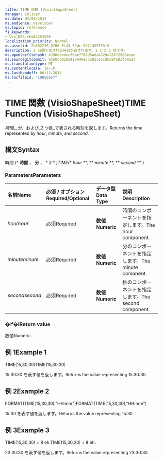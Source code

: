 ```yaml
---
title: TIME 関数 (VisioShapeSheet)
manager: soliver
ms.date: 03/09/2015
ms.audience: Developer
ms.topic: reference
f1_keywords:
- Vis_DSS.chm82251506
localization_priority: Normal
ms.assetid: 2e662230-0760-5f43-52dc-927f499715f6
description: 1 時間で表される時刻が返されます、1 分と 1 秒です。
ms.openlocfilehash: 4390e0cdccf0ae7798d5ada4329a28f72566ecac
ms.sourcegitcommit: 9d60cd82b5413446e5bc8ace2cd689f683fb41a7
ms.translationtype: MT
ms.contentlocale: ja-JP
ms.lasthandoff: 06/11/2018
ms.locfileid: "19806667"
---
```

# <a name="time-function-visioshapesheet"></a><span data-ttu-id="35eff-103">TIME 関数 (VisioShapeSheet)</span><span class="sxs-lookup"><span data-stu-id="35eff-103">TIME Function (VisioShapeSheet)</span></span>

<span data-ttu-id="35eff-104">_時間__分_、および_2 つ目_で表される時刻を返します。</span><span class="sxs-lookup"><span data-stu-id="35eff-104">Returns the time represented by  _hour_,  _minute_, and  _second_.</span></span>
  
## <a name="syntax"></a><span data-ttu-id="35eff-105">構文</span><span class="sxs-lookup"><span data-stu-id="35eff-105">Syntax</span></span>

<span data-ttu-id="35eff-106">時間 (* **時間** *、* **分** *、* * *2* * *)</span><span class="sxs-lookup"><span data-stu-id="35eff-106">TIME(** *hour* **, ** *minute* **, ** *second* ** )</span></span> 
  
### <a name="parameters"></a><span data-ttu-id="35eff-107">Parameters</span><span class="sxs-lookup"><span data-stu-id="35eff-107">Parameters</span></span>

|<span data-ttu-id="35eff-108">**名前**</span><span class="sxs-lookup"><span data-stu-id="35eff-108">**Name**</span></span>|<span data-ttu-id="35eff-109">**必須 / オプション**</span><span class="sxs-lookup"><span data-stu-id="35eff-109">**Required/Optional**</span></span>|<span data-ttu-id="35eff-110">**データ型**</span><span class="sxs-lookup"><span data-stu-id="35eff-110">**Data Type**</span></span>|<span data-ttu-id="35eff-111">**説明**</span><span class="sxs-lookup"><span data-stu-id="35eff-111">**Description**</span></span>|
|:-----|:-----|:-----|:-----|
| <span data-ttu-id="35eff-112">_hour_</span><span class="sxs-lookup"><span data-stu-id="35eff-112">_hour_</span></span> <br/> |<span data-ttu-id="35eff-113">必須</span><span class="sxs-lookup"><span data-stu-id="35eff-113">Required</span></span>  <br/> |<span data-ttu-id="35eff-114">**数値**</span><span class="sxs-lookup"><span data-stu-id="35eff-114">**Numeric**</span></span> <br/> |<span data-ttu-id="35eff-115">時間のコンポーネントを指定します。</span><span class="sxs-lookup"><span data-stu-id="35eff-115">The hour component.</span></span>  <br/> |
| <span data-ttu-id="35eff-116">_minute_</span><span class="sxs-lookup"><span data-stu-id="35eff-116">_minute_</span></span> <br/> |<span data-ttu-id="35eff-117">必須</span><span class="sxs-lookup"><span data-stu-id="35eff-117">Required</span></span>  <br/> |<span data-ttu-id="35eff-118">**数値**</span><span class="sxs-lookup"><span data-stu-id="35eff-118">**Numeric**</span></span> <br/> |<span data-ttu-id="35eff-119">分のコンポーネントを指定します。</span><span class="sxs-lookup"><span data-stu-id="35eff-119">The minute comonent.</span></span>  <br/> |
| <span data-ttu-id="35eff-120">_second_</span><span class="sxs-lookup"><span data-stu-id="35eff-120">_second_</span></span> <br/> |<span data-ttu-id="35eff-121">必須</span><span class="sxs-lookup"><span data-stu-id="35eff-121">Required</span></span>  <br/> |<span data-ttu-id="35eff-122">**数値**</span><span class="sxs-lookup"><span data-stu-id="35eff-122">**Numeric**</span></span> <br/> |<span data-ttu-id="35eff-123">秒のコンポーネントを指定します。</span><span class="sxs-lookup"><span data-stu-id="35eff-123">The second component.</span></span>  <br/> |
   
### <a name="return-value"></a><span data-ttu-id="35eff-124">�߂�l</span><span class="sxs-lookup"><span data-stu-id="35eff-124">Return value</span></span>

<span data-ttu-id="35eff-125">数値</span><span class="sxs-lookup"><span data-stu-id="35eff-125">Numeric</span></span>
  
## <a name="example-1"></a><span data-ttu-id="35eff-126">例 1</span><span class="sxs-lookup"><span data-stu-id="35eff-126">Example 1</span></span>

<span data-ttu-id="35eff-127">TIME(15,30,30)</span><span class="sxs-lookup"><span data-stu-id="35eff-127">TIME(15,30,30)</span></span>
  
<span data-ttu-id="35eff-128">15:30:30 を表す値を返します。</span><span class="sxs-lookup"><span data-stu-id="35eff-128">Returns the value representing 15:30:30.</span></span>
  
## <a name="example-2"></a><span data-ttu-id="35eff-129">例 2</span><span class="sxs-lookup"><span data-stu-id="35eff-129">Example 2</span></span>

<span data-ttu-id="35eff-130">FORMAT(TIME(15,30,30),"HH:mm")</span><span class="sxs-lookup"><span data-stu-id="35eff-130">FORMAT(TIME(15,30,30),"HH:mm")</span></span>
  
<span data-ttu-id="35eff-131">15:30 を表す値を返します。</span><span class="sxs-lookup"><span data-stu-id="35eff-131">Returns the value representing 15:30.</span></span>
  
## <a name="example-3"></a><span data-ttu-id="35eff-132">例 3</span><span class="sxs-lookup"><span data-stu-id="35eff-132">Example 3</span></span>

<span data-ttu-id="35eff-133">TIME(15,30,30) + 8 eh.</span><span class="sxs-lookup"><span data-stu-id="35eff-133">TIME(15,30,30) + 8 eh.</span></span>
  
<span data-ttu-id="35eff-134">23:30:30 を表す値を返します。</span><span class="sxs-lookup"><span data-stu-id="35eff-134">Returns the value representing 23:30:30.</span></span>
  

